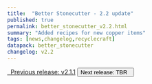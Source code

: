 ```yaml
---
title:  "Better Stonecutter - 2.2 update"
published: true
permalink: better_stonecutter_v2.2.html
summary: "Added recipes for new copper items"
tags: [news,changelog,recyclecraft]
datapack: better_stonecutter
changelog: v2.2
---
```


<div class="btn-group">
    <a href="better_stonecutter_v2.1.1.html" role="button" class="btn btn-primary"><i class="fa fa-caret-left"></i>&nbsp; Previous release: v2.1.1</a>
    <button role="button" class="btn btn-default disabled">Next release: TBR &nbsp;<i class="fa fa-caret-right"></i> </button>
</div>